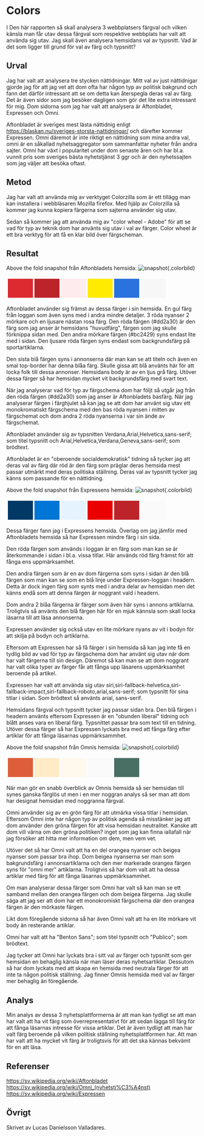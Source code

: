 Colors
=======================

I Den här rapporten så skall analysera 3 webbplatsers färgval och vilken känsla man får utav dessa färgval som respektive webbplats har valt att använda sig utav. Jag skall även analysera hemsidans val av typsnitt. Vad är det som ligger till grund för val av färg och typsnitt?

Urval
-----------------------

Jag har valt att analysera tre stycken nättidningar. Mitt val av just nättidnigar gjorde jag för att jag vet att dom ofta har någon typ av politisk bakgrund och fann det därför intressant att se om detta kan återspegla deras val av färg. Det är även sidor som jag besöker dagligen som gör det lite extra intressant för mig. Dom sidorna som jag har valt att analysera är Aftonbladet, Expressen och Omni.

Aftonbladet är sveriges mest lästa nättidnig enligt https://blaskan.nu/sveriges-storsta-nattidningar/ och därefter kommer Expressen. Omni däremot är inte riktigt en nättidning som mina andra val, omni är en såkallad nyhetsaggregator som sammanfattar nyheter från andra sajter. Omni har växt i popularitet under dom senaste åren och har bl.a. vunnit pris som sveriges bästa nyhetstjänst 3 ggr och är den nyhetssajten som jag väljer att besöka oftast.

Metod
-----------------------

Jag har valt att använda mig av verktyget Colorzilla som är ett tillägg man kan installera i webbläsaren Mozilla firefox. Med hjälp av Colorzilla så kommer jag kunna kopiera färgerna som sajterna använder sig utav.

Sedan så kommer jag att använda mig av "color wheel - Adobe" för att se vad för typ av teknik dom har använts sig utav i val av färger. Color wheel är ett bra verktyg för att få en klar bild över färgscheman.

Resultat
-----------------------
Above the fold snapshot från Aftonbladets hemsida:
![snapshot](%base_url%/image/aftonbladet.jpg "aftonbladet"){.colorbild}

<table style="border-spacing: 4px; border-collapse: separate">
<tr>
<td style="height: 50px; width: 50px; background-color: #dd2a30">
<td style="height: 50px; width: 50px; background-color: #bc2429">
<td style="height: 50px; width: 50px; background-color: #feebee">
<td style="height: 50px; width: 50px; background-color: #ffeb00">
<td style="height: 50px; width: 50px; background-color: #2a72dd">
<td style="height: 50px; width: 50px; background-color: #F7F7F7">
</tr>
</table>
Aftonbladet använder sig främst av dessa färger i sin hemsida. En gul färg från loggan som även syns med i andra mindre detaljer. 3 röda nyanser 2 mörkare och en ljusare nästan rosa färg. Den röda färgen (#dd2a30) är den färg som jag anser är hemsidans "huvudfärg", färgen som jag skulle förknippa sidan med. Den andra mörkare färgen (#bc2429) syns endast lite med i sidan. Den ljusare röda färgen syns endast som backgrundsfärg på sportartiklarna. 

Den sista blå färgen syns i annonserna där man kan se att titeln och även en smal top-border har denna blåa färg. Skulle gissa att blå använts här för att locka folk till dessa annonser. Hemsidans body är av en ljus grå färg. Utöver dessa färger så har hemsidan mycket vit backgrundsfärg med svart text.

När jag analyserar vad för typ av färgschema dom har följt så utgår jag från den röda färgen (#dd2a30) som jag anser är Aftonbladets basfärg. När jag analyserar färgen i färghjulet så kan jag se att dom har använt sig utav ett monokromatiskt färgschema med den bas röda nyansen i mitten av färgschemat och dom andra 2 röda nyanserna i var sin ände av färgschemat.

Aftonbladet använder sig av typsnitten Verdana,Arial,Helvetica,sans-serif; som titel typsnitt och Arial,Helvetica,Verdana,Geneva,sans-serif; som brödtext.

Aftonbladet är en "oberoende socialdemokratisk" tidning så tycker jag att deras val av färg där röd är den färg som präglar deras hemsida mest passar utmärkt med deras politiska ställning. Deras val av typsnitt tycker jag känns som passande för en nättidning.

Above the fold snapshot från Expressens hemsida:
![snapshot](%base_url%/image/expressen.jpg "expressen"){.colorbild}

<table style="border-spacing: 4px; border-collapse: separate">
<tr>
<td style="height: 50px; width: 50px; background-color: #003866">
<td style="height: 50px; width: 50px; background-color: #0076d6">
<td style="height: 50px; width: 50px; background-color: #e5f3ff">
<td style="height: 50px; width: 50px; background-color: #eb0000">
<td style="height: 50px; width: 50px; background-color: #bc2429">
<td style="height: 50px; width: 50px; background-color: #fafafa">
</tr>
</table>
Dessa färger fann jag i Expressens hemsida. Överlag om jag jämför med Aftonbladets hemsida så har Expressen mindre färg i sin sida.

Den röda färgen som används i loggan är en färg som man kan se är återkommande i sidan i bl.a. vissa titlar. Här används röd färg främst för att fånga ens uppmärksamhet.

Den andra färgen som är en av dom färgerna som syns i sidan är den blå färgen som man kan se som en blå linje under Expressen-loggan i headern. Detta är dock ingen färg som synts med i andra delar av hemsidan men det känns endå som att denna färgen är noggrant vald i headern.

Dom andra 2 blåa färgerna är färger som även här syns i annons artiklarna. Troligtvis så använts den blå färgen här för en mjuk kännsla som skall locka läsarna till att läsa annonserna.

Expressen använder sig också utav en lite mörkare nyans av vit i bodyn för att skilja på bodyn och artiklarna.

Eftersom att Expressen har så få färger i sin hemsida så kan jag inte få en tydlig bild av vad för typ av färgschema dom har använt sig utav när dom har valt färgerna till sin design. Däremot så kan man se att dom noggrant har valt olika typer av färger får att fånga upp läsarens uppmärksamhet beroende på artikel.

Expressen har valt att använda sig utav siri,siri-fallback-helvetica,siri-fallback-impact,siri-fallback-roboto,arial,sans-serif; som typsnitt för sina titlar i sidan. Som brödtext så använts arial, sans-serif.

Hemsidans färgval och typsnitt tycker jag passar sidan bra. Den blå färgen i headern använts eftersom Expressen är en  "obunden liberal" tidning och blått anses vara en liberal färg. Typsnittet passar bra som text till en tidning. Utöver dessa färger så har Expressen lyckats bra med att fånga färg efter artiklar för att fånga läsarnas uppmärksammhet.

Above the fold snapshot från Omnis hemsida:
![snapshot](%base_url%/image/omni.jpg "omni"){.colorbild}

<table style="border-spacing: 4px; border-collapse: separate">
<tr>
<td style="height: 50px; width: 50px; background-color: #de5e3b">
<td style="height: 50px; width: 50px; background-color: #ffecc7">
<td style="height: 50px; width: 50px; background-color: #fff8ec">
<td style="height: 50px; width: 50px; background-color: #fafafa">
<td style="height: 50px; width: 50px; background-color: #496f65">
</tr>
</table>

När man gör en snabb överblick av Omnis hemsida så ser hemsidan till synes ganska färglös ut men i en mer noggran analys så ser man att dom har designat hemsidan med noggranna färgval.

Omni använder sig av en grön färg för att utmärka vissa titlar i hemsidan. Eftersom Omni inte har någon typ av politisk agenda så misstänker jag att dom använder den gröna färgen för att visa hemsidan neutralitet. Kanske att dom vill värna om den gröna politiken? inget som jag kan finna iallafall när jag försöker att hitta mer information om dem, men vem vet.

Utöver det så har Omni valt att ha en del orangea nyanser och beigea nyanser som passar bra ihop. Dom beigea nyanserna ser man som bakgrundsfärg i annonsartiklarna och den mer markerade orangea färgen syns för "omni mer" artiklarna. Troligtvis så har dom valt att ha dessa artiklar med färg för att fånga läsarnas uppmärksammhet.

Om man analyserar dessa färger som Omni har valt så kan man se ett samband mellan den orangea färgen och dom beigea färgerna. Jag skulle säga att jag ser att dom har ett monokromiskt färgschema där den orangea färgen är den mörkaste färgen.

Likt dom föregående sidorna så har även Omni valt att ha en lite mörkare vit body än resterande artiklar.

Omni har valt att ha "Benton Sans"; som titel typsnitt och "Publico"; som brödtext.

Jag tycker att Omni har lyckats bra i sitt val av färger och typsnitt som ger hemsidan en behaglig känsla när man läser deras nyhetsartiklar. Dessutom så har dom lyckats med att skapa en hemsida med neutrala färger för att inte ta någon politisk ställning. Jag finner Omnis hemsida med val av färger mer behaglig än föregående.

Analys
-----------------------

Min analys av dessa 3 nyhetsplattformerna är att man kan tydligt se att man har valt att ha vit färg som överrepresentativt för att sedan lägga till färg för att fånga läsarnas intresse för vissa artiklar. Det är även tydligt att man har valt färg beroende på vilken politisk ställning nyhetsplattformen har. Att man har valt att ha mycket vit färg är troligtsvis för att det ska kännas bekvämt för en att läsa.

Referenser
-----------------------

https://sv.wikipedia.org/wiki/Aftonbladet
https://sv.wikipedia.org/wiki/Omni_(nyhetstj%C3%A4nst)
https://sv.wikipedia.org/wiki/Expressen

Övrigt
-----------------------

Skrivet av Lucas Danielsson Valladares.